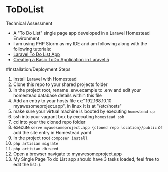 # ToDoList

Technical Assessment
- A "To Do List" single page app developed in a Laravel Homestead Environment  
- I am using PHP Storm as my IDE and am following along with the following tutorials: 
- [Laravel To Do List App](https://www.youtube.com/watch?v=sfSjm-MwhNM&list=PLfdtiltiRHWGH8AngyP6cp525_R_NExcR&index=1)
- [Creating a Basic ToDo Application in Laravel 5](https://www.flynsarmy.com/2015/02/creating-a-basic-todo-application-in-laravel-5-part-1/)


#Installation/Deployment Steps

1. Install Laravel with Homestead
2. Clone this repo to your shared projects folder 
3. In the project root, rename .env.example to .env and edit your homestead database details within this file 
3. Add an entry to your hosts file ex:"192.168.10.10  myawesomeproject.app", in linux it is at "/etc/hosts"
4. make sure your virtual machine is booted by executing `homestead up`
4. ssh into your vagrant box by executing `homestead ssh` 
5. cd into your the cloned repo folder
6. execute `serve myawesomeproject.app {cloned repo location}/public` or add the site entry in Homestead.yaml 
7. In the project root `composer install`
8. `php artisian migrate`
9. `php artisian db:seed`
10. Open a browser navigate to myawesomeproject.app
11. My Single Page To do List app should have 3 tasks loaded, feel free to edit the list :).

